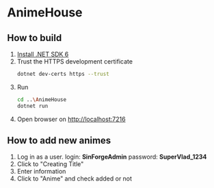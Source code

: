# AnimeHouse

## How to build

1. [Install .NET SDK 6](https://dotnet.microsoft.com/en-us/download)
2. Trust the HTTPS development certificate
    ```bash
    dotnet dev-certs https --trust
    ```
3. Run
    ```bash
    cd ..\AnimeHouse
    dotnet run
    ```
4. Open browser on [http://localhost:7216](http://localhost:7216)
## How to add new animes
1. Log in as a user. login: **SinForgeAdmin**  password: **SuperVlad_1234**
2. Click to "Creating Title"
3. Enter information
4. Click to "Anime" and check added or not
